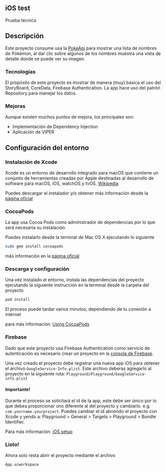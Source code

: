 ## iOS test
Prueba técnica

## Descripción
Este proyecto consume usa la [PokeApi](https://pokeapi.co/) para mostrar
una lista de nombres de Pokémon, al dar clic sobre algunos de los nombres
muestra una vista de detalle donde se puede ver su imagen.


### Tecnologías
El propósito de este proyecto es mostrar de manera (muy) básica
el uso del StoryBoard, CoreData, Firebase Authentication. La app
hace uso del patrón Repository para manejar los datos.

### Mejoras
Aunque existen muchos puntos de mejora, los principales son:
- Implementación de Dependency Injection
- Aplicación de VIPER 

## Configuración del entorno

### Instalación de Xcode
Xcode es un entorno de desarrollo integrado para macOS que contiene un conjunto de herramientas creadas por
Apple destinadas al desarrollo de software para macOS, iOS, watchOS y tvOS. [Wikipedia](https://es.wikipedia.org/wiki/Xcode)

Puedes descargar el instalador y/o obtener más información desde la [página oficial](https://developer.apple.com/xcode/)

### CocoaPods
La app usa Cocoa Pods como administrador de dependencias por lo que será necesaria su instalación.

Puedes instalarlo desde la terminal de Mac OS X ejecutando lo siguiente

```sh
sudo gem install cocoapods
```

más información en la [página oficial](https://guides.cocoapods.org/using/getting-started.html#getting-started)

### Descarga y configuración
Una véz instalado el entorno, instala las dependencias del proyecto ejecutando la siguiente instrucción en la terminal desde la carpeta del proyecto

```sh
pod install
```
El proceso puede tardar varios minutos, dependiendo de tu conexión a internet

para más información: [Using CocoaPods](https://guides.cocoapods.org/using/using-cocoapods.html)

### Firebase
Dado que este proyecto usa Firebase Authentication como servicio de autenticación es necesario crear un proyecto en la [consola de Firebase](https://console.firebase.google.com/).

Una vez creado el proyecto debe registrar una nueva app iOS para obtener el archivo ```GoogleService-Info.plist```. Este archivo deberas agregarlo al proyecto en la siguiente ruta: ```Playground/Playground/GoogleService-info.plist```

#### Importante!
Durante el proceso se solicitará el id de la app, este debe ser único por lo que debes proporcionar uno diferente al del proyecto y cambiarlo.
e.g. ```com.yourname.yourproject```. Puedes cambiar el id abriendo el proyecto con Xcode y yendo a: Playground > General > Targets > Playground > Bundle Identifier.

Para más información: [iOS setup](https://firebase.google.com/docs/ios/setup?authuser=0)

### Listo!

Ahora solo resta abrir el proyecto mediante el archivo

```sh
App.xcworkspace
```


